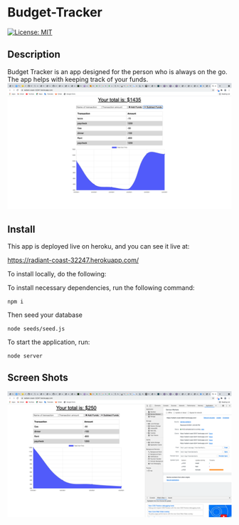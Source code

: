 # Budget-Tracker
[![License: MIT](https://img.shields.io/badge/License-MIT-yellow.svg)](https://opensource.org/licenses/MIT)

## Description

Budget Tracker is an app designed for the person who is always on the go.  The app helps with keeping track of your funds. 
![image](https://github.com/Millmr/Budget-Tracker/blob/main/Screen%20shots/Screen%20Shot%202021-05-03%20at%208.27.48%20PM%20(2).png)

## Install

This app is deployed live on heroku, and you can see it live at:

https://radiant-coast-32247.herokuapp.com/

To install locally, do the following:

To install necessary dependencies, run the following command:

```
npm i
```
Then seed your database
```
node seeds/seed.js
```
To start the application, run:
```
node server
```

## Screen Shots

![image](https://github.com/Millmr/Budget-Tracker/blob/main/Screen%20shots/Screen%20Shot%202021-05-03%20at%208.27.18%20PM%20(2).png)

